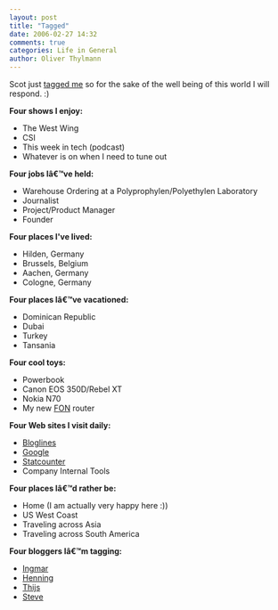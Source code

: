 ```yaml
---
layout: post
title: "Tagged"
date: 2006-02-27 14:32
comments: true
categories: Life in General
author: Oliver Thylmann
---
```



Scot just [tagged me](http://birdhouse.org/blog/archives/2006/02/tagged_1.php) so for the sake of the well being of this world I will respond. :)

**Four shows I enjoy:**
* The West Wing
* CSI
* This week in tech (podcast)
* Whatever is on when I need to tune out


**Four jobs Iâ€™ve held:**
* Warehouse Ordering at a Polyprophylen/Polyethylen Laboratory
* Journalist
* Project/Product Manager
* Founder

**Four places I've lived:**
* Hilden, Germany
* Brussels, Belgium
* Aachen, Germany
* Cologne, Germany


**Four places Iâ€™ve vacationed:**
* Dominican Republic
* Dubai
* Turkey
* Tansania


**Four cool toys:**
* Powerbook
* Canon EOS 350D/Rebel XT
* Nokia N70
* My new [FON](http://fon.com/) router

**Four Web sites I visit daily:**
* [Bloglines](http://bloglines.com/)
* [Google](http://google.com/)
* [Statcounter](http://statcounter.com/)
* Company Internal Tools

**Four places Iâ€™d rather be:**
* Home (I am actually very happy here :))
* US West Coast
* Traveling across Asia
* Traveling across South America


**Four bloggers Iâ€™m tagging:**
* [Ingmar](http://bornholz.typepad.com/)
* [Henning](http://www.henninglange.com/)
* [Thijs](http://blog.taospace.com/)
* [Steve](http://www.stevedix.de/blog)


